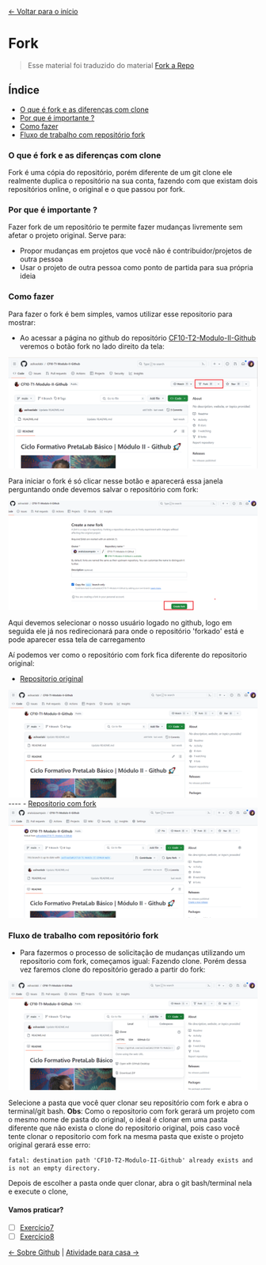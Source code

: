 [<- Voltar para o início](../README.md)

# Fork 

> Esse material foi traduzido do material <a href="https://help.github.com/en/enterprise/2.13/user/articles/fork-a-repo" target="_blank">Fork a Repo</a>

## Índice
- [O que é fork e as diferenças com clone](#o-que-é-fork-e-as-diferenças-com-clone)
- [Por que é importante ?](#por-que-é-importante-)
- [Como fazer](#como-fazer)
- [Fluxo de trabalho com repositório fork](#fluxo-de-trabalho-com-repositório-fork)

### O que é fork e as diferenças com clone

Fork é uma cópia do repositório, porém diferente de um git clone ele realmente duplica o repositório na sua conta, fazendo com que existam dois repositórios online, o original e o que passou por fork.

### Por que é importante ?

Fazer fork de um repositório te permite fazer mudanças livremente sem afetar o projeto original.
Serve para:
- Propor mudanças em projetos que você não é contribuidor/projetos de outra pessoa
- Usar o projeto de outra pessoa como ponto de partida para sua própria ideia

### Como fazer

Para fazer o fork é bem simples, vamos utilizar esse repositorio para mostrar:

- Ao acessar a página no github do repositório <a href="https://github.com/analuizasampaio/CF10-T2-Modulo-II-Github" target="_blank">CF10-T2-Modulo-II-Github</a> veremos o botão fork no lado direito da tela:

<img src="../imgs/fork/fork-github.png"  />

Para iniciar o fork é só clicar nesse botão e aparecerá essa janela perguntando onde devemos salvar o repositório com fork:

<img src="../imgs/fork/fork-onde.png"/>

Aqui devemos selecionar o nosso usuário logado no github, logo em seguida ele já nos redirecionará para onde o repositório 'forkado' está e pode aparecer essa tela de carregamento

Aí podemos ver como o repositório com fork fica diferente do repositorio original:
- <a href="https://github.com/analuizasampaio/CF10-T2-Modulo-II-Github" target="_blank">Repositorio original</a>
<img src="../imgs/fork/fork-repositorio.png" />
----
- <a href="https://github.com/analuizasampaio/CF10-T1-Modulo-II-Github" target="_blank">Repositorio com fork</a>
<img src="../imgs/fork/fork-analu.png"  />

### Fluxo de trabalho com repositório fork

- Para fazermos o processo de solicitação de mudanças utilizando um repositorio com fork, começamos igual: Fazendo clone. Porém dessa vez faremos clone do repositório gerado a partir do fork:

<img src="../imgs/fork/fork-clone.png" />

Selecione a pasta que você quer clonar seu repositório com fork e abra o terminal/git bash.
**Obs**: Como o repositorio com fork gerará um projeto com o mesmo nome de pasta do original, o ideal é clonar em uma pasta diferente que não exista o clone do repositorio original, pois caso você tente clonar o repositorio com fork na mesma pasta que existe o projeto original gerará esse erro:
```
fatal: destination path 'CF10-T2-Modulo-II-Github' already exists and is not an empty directory.
```

Depois de escolher a pasta onde quer clonar, abra o git bash/terminal nela e execute o clone,

#### Vamos praticar?
- [ ] [Exercício7](/exercicios/07-exercicio-fork/exercicio7.md)
- [ ] [Exercício8](/exercicios/08-exercicio-pull-upstream/exercicio8.md)

[<- Sobre Github](./04-sobre-github.md) | [Atividade para casa ->](../exercicios/09-exercicio-da-semana/exercicio-da-semana.md)